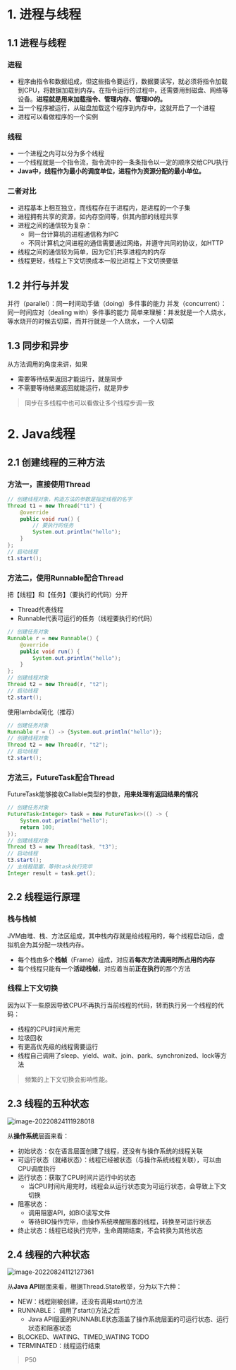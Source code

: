 # 1. 进程与线程

## 1.1 进程与线程
### 进程
- 程序由指令和数据组成，但这些指令要运行，数据要读写，就必须将指令加载到CPU，将数据加载到内存。在指令运行的过程中，还需要用到磁盘、网络等设备。**进程就是用来加载指令、管理内存、管理IO的。**
- 当一个程序被运行，从磁盘加载这个程序到内存中，这就开启了一个进程
- 进程可以看做程序的一个实例
### 线程
- 一个进程之内可以分为多个线程
- 一个线程就是一个指令流，指令流中的一条条指令以一定的顺序交给CPU执行
- **Java中，线程作为最小的调度单位，进程作为资源分配的最小单位。**
### 二者对比
- 进程基本上相互独立，而线程存在于进程内，是进程的一个子集
- 进程拥有共享的资源，如内存空间等，供其内部的线程共享
- 进程之间的通信较为复杂：
	- 同一台计算机的进程通信称为IPC
	- 不同计算机之间进程的通信需要通过网络，并遵守共同的协议，如HTTP
- 线程之间的通信较为简单，因为它们共享进程内的内存
- 线程更轻，线程上下文切换成本一般比进程上下文切换要低
## 1.2 并行与并发
并行（parallel）：同一时间动手做（doing）多件事的能力
并发（concurrent）：同一时间应对（dealing with）多件事的能力
简单来理解：并发就是一个人烧水，等水烧开的时候去切菜，而并行就是一个人烧水，一个人切菜
## 1.3 同步和异步
从方法调用的角度来讲，如果
- 需要等待结果返回才能运行，就是同步
- 不需要等待结果返回就能运行，就是异步
> 同步在多线程中也可以看做让多个线程步调一致
# 2. Java线程
## 2.1 创建线程的三种方法
### 方法一，直接使用Thread
```java
// 创建线程对象，构造方法的参数是指定线程的名字
Thread t1 = new Thread("t1") {
	@override
	public void run() {
		// 要执行的任务
		System.out.println("hello");
	}
};
// 启动线程
t1.start();
```
### 方法二，使用Runnable配合Thread
把【线程】和【任务】（要执行的代码）分开
- Thread代表线程
- Runnable代表可运行的任务（线程要执行的代码）
```java
// 创建任务对象
Runnable r = new Runnable() {
	@override
	public void run() {
		System.out.println("hello");
	}
};
// 创建线程对象
Thread t2 = new Thread(r, "t2");
// 启动线程
t2.start();
```
使用lambda简化（推荐）
```java
// 创建任务对象
Runnable r = () -> {System.out.println("hello")};
// 创建线程对象
Thread t2 = new Thread(r, "t2");
// 启动线程
t2.start();
```
### 方法三，FutureTask配合Thread
FutureTask能够接收Callable类型的参数，**用来处理有返回结果的情况**
```java
// 创建任务对象
FutureTask<Integer> task = new FutureTask<>(() -> {
	System.out.println("hello");
	return 100;
}); 
// 创建线程对象
Thread t3 = new Thread(task, "t3");
// 启动线程
t3.start();
// 主线程阻塞，等待task执行完毕
Integer result = task.get();
```
## 2.2 线程运行原理
### 栈与栈帧
JVM由堆、栈、方法区组成，其中栈内存就是给线程用的，每个线程启动后，虚拟机会为其分配一块栈内存。
- 每个栈由多个**栈帧**（Frame）组成，对应着**每次方法调用时所占用的内存**
- 每个线程只能有一个**活动栈帧**，对应着当前**正在执行**的那个方法
### 线程上下文切换
因为以下一些原因导致CPU不再执行当前线程的代码，转而执行另一个线程的代码：
- 线程的CPU时间片用完
- 垃圾回收
- 有更高优先级的线程需要运行
- 线程自己调用了sleep、yield、wait、join、park、synchronized、lock等方法
> 频繁的上下文切换会影响性能。

## 2.3 线程的五种状态

![image-20220824111928018](D:\学习笔记\技术相关\JUC\并发编程_01.md.assets\image-20220824111928018.png)

从**操作系统**层面来看：

- 初始状态：仅在语言层面创建了线程，还没有与操作系统的线程关联
- 可运行状态（就绪状态）：线程已经被状态（与操作系统线程关联），可以由CPU调度执行
- 运行状态：获取了CPU时间片运行中的状态
    - 当CPU时间片用完时，线程会从运行状态变为可运行状态，会导致上下文切换
- 阻塞状态：
    - 调用阻塞API，如BIO读写文件
    - 等待BIO操作完毕，由操作系统唤醒阻塞的线程，转换至可运行状态
- 终止状态：线程已经执行完毕，生命周期结束，不会转换为其他状态

## 2.4 线程的六种状态

![image-20220824112127361](D:\学习笔记\技术相关\JUC\并发编程_01.md.assets\image-20220824112127361.png)

从**Java API**层面来看，根据Thread.State枚举，分为以下六种：

- NEW：线程刚被创建，还没有调用start()方法
- RUNNABLE： 调用了start()方法之后
    - Java API层面的RUNNABLE状态涵盖了操作系统层面的可运行状态、运行状态和阻塞状态
- BLOCKED、WATING、TIMED_WATING   TODO
- TERMINATED：线程运行结束

> P50



